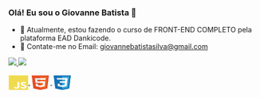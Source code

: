 ### Olá! Eu sou o Giovanne Batista 👋

- 🔭 Atualmente, estou fazendo o curso de FRONT-END COMPLETO pela plataforma EAD Dankicode.
- 💬 Contate-me no Email: giovannebatistasilva@gmail.com 

<div>
  <a href="https://github.com/Closerzzz">
  <img height="180em" src="https://github-readme-stats.vercel.app/api?username=Closerzzz&show_icons=true&theme=radical&include_all_commits=true&count_private=true"/>
  <img height="180em" src="https://github-readme-stats.vercel.app/api/top-langs/?username=Closerzzz&layout=compact&langs_count=7&theme=radical"/>
</div>
<div style="display: inline_block"><br>
  <img align="center" alt="Giovanne-Js" height="30" width="40" src="https://raw.githubusercontent.com/devicons/devicon/master/icons/javascript/javascript-plain.svg">
  <img align="center" alt="Giovanne-HTML" height="30" width="40" src="https://raw.githubusercontent.com/devicons/devicon/master/icons/html5/html5-original.svg">
  <img align="center" alt="Giovanne-CSS" height="30" width="40" src="https://raw.githubusercontent.com/devicons/devicon/master/icons/css3/css3-original.svg">
</div>
